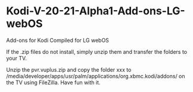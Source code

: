 # Kodi-V-20-21-Alpha1-Add-ons-LG-webOS

Add-ons for Kodi Compiled for LG webOS

If the .zip files do not install, simply unzip them and transfer the folders to your TV.

Unzip the pvr.vuplus.zip and copy the folder xxx to /media/developer/apps/usr/palm/applications/org.xbmc.kodi/addons/ on the TV using FileZilla. Have fun with it.
